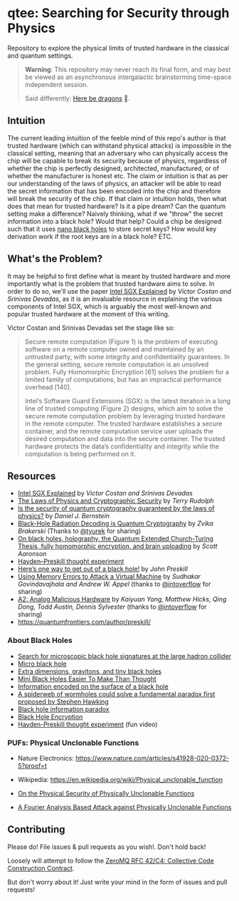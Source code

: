 # qtee: Searching for Security through Physics
Repository to explore the physical limits of trusted hardware in the classical and quantum settings.

> **Warning**: This repository may never reach its final form, and may best be viewed as an asynchronous intergalactic brainstorming time-space independent session.
>
> Said differently: [Here be dragons](https://en.wikipedia.org/wiki/Here_be_dragons) 🐉.

## Intuition
The current leading intuition of the feeble mind of this repo's author is that trusted hardware (which can withstand physical attacks) is impossible in the classical setting, meaning that an adversary who can physically access the chip will be capable to break its security because of physics, regardless of whether the chip is perfectly designed, architected, manufactured, or of whether the manufacturer is honest etc. The claim or intuition is that as per our understanding of the laws of physics, an attacker will be able to read the secret information that has been encoded into the chip and therefore will break the security of the chip. If that claim or intuition holds, then what does that mean for trusted hardware? Is it a pipe dream? Can the quantum setting make a difference? Naively thinking, what if we "throw" the secret information into a black hole? Would that help? Could a chip be designed such that it uses [nano black holes](https://en.wikipedia.org/wiki/Micro_black_hole) to store secret keys? How would key derivation work if the root keys are in a black hole? ETC.

## What's the Problem?
It may be helpful to first define what is meant by trusted hardware and more importantly what is the problem that trusted hardware aims to solve. In order to do so, we'll use the paper [Intel SGX Explained](https://eprint.iacr.org/2016/086) by _Victor Costan and Srinivas Devadas_, as it is an invaluable resource in explaining the various components of Intel SGX, which is arguably the most well-known and popular trusted hardware at the moment of this writing.

Victor Costan and Srinivas Devadas set the stage like so:

> Secure remote computation (Figure 1) is the problem of executing software on a remote computer owned and
maintained by an untrusted party, with some integrity and confidentiality guarantees. In the general setting,
secure remote computation is an unsolved problem. Fully Homomorphic Encryption [61] solves the problem for a
limited family of computations, but has an impractical performance overhead [140].
>
> Intel’s Software Guard Extensions (SGX) is the latest iteration in a long line of trusted computing (Figure 2)
designs, which aim to solve the secure remote computation problem by leveraging trusted hardware in the remote computer. The trusted hardware establishes a secure container, and the remote computation service user uploads the desired computation and data into the secure container. The trusted hardware protects the data’s confidentiality and integrity while the computation is being performed on it.

## Resources
* [Intel SGX Explained](https://eprint.iacr.org/2016/086) by _Victor Costan and Srinivas Devadas_
* [The Laws of Physics and Cryptographic Security](https://arxiv.org/abs/quant-ph/0202143) by _Terry Rudolph_
* [Is the security of quantum cryptography guaranteed by the laws of physics?](https://arxiv.org/abs/1803.04520) by _Daniel J. Bernstein_
* [Black-Hole Radiation Decoding is Quantum Cryptography](https://arxiv.org/abs/2211.05491) by _Zvika Brakerski_ (Thanks to [@tyurek](https://github.com/tyurek) for sharing)
* [On black holes, holography, the Quantum Extended Church-Turing Thesis, fully homomorphic encryption, and brain uploading](https://scottaaronson.blog/?p=6599) by _Scott Aaronson_
* [Hayden–Preskill thought experiment](https://en.wikipedia.org/wiki/Hayden%E2%80%93Preskill_thought_experiment)
* [Here’s one way to get out of a black hole!](https://quantumfrontiers.com/2017/04/03/heres-one-way-to-get-out-of-a-black-hole/) by _John Preskill_
* [Using Memory Errors to Attack a Virtual Machine](https://www.cs.princeton.edu/~appel/papers/memerr.pdf) by _Sudhakar Govindavajhala and Andrew W. Appel_ (thanks to [@intoverflow](https://github.com/intoverflow) for sharing)
* [A2: Analog Malicious Hardware](http://static1.1.sqspcdn.com/static/f/543048/26931843/1464016046717/A2_SP_2016.pdf) by _Kaiyuan Yang, Matthew Hicks, Qing Dong, Todd Austin, Dennis Sylvester_ (thanks to [@intoverflow](https://github.com/intoverflow) for sharing)
* https://quantumfrontiers.com/author/preskill/

### About Black Holes
* [Search for microscopic black hole signatures at the large hadron collider](https://cms.cern/news/search-microscopic-black-hole-signatures-large-hadron-collider)
* [Micro black hole](https://en.wikipedia.org/wiki/Micro_black_hole)
* [Extra dimensions, gravitons, and tiny black holes](https://home.cern/science/physics/extra-dimensions-gravitons-and-tiny-black-holes)
* [Mini Black Holes Easier To Make Than Thought](https://www.livescience.com/27811-creating-mini-black-holes.html)
* [Information encoded on the surface of a black hole](https://physics.stackexchange.com/questions/17338/information-encoded-on-the-surface-of-a-black-hole)
* [A spiderweb of wormholes could solve a fundamental paradox first proposed by Stephen Hawking](https://www.livescience.com/black-hole-paradox-solution)
* [Black hole information paradox](https://en.wikipedia.org/wiki/Black_hole_information_paradox)
* [Black Hole Encryption](https://www.science.org/doi/10.1126/science.311.5767.1525a)
* [Hayden-Preskill thought experiment](https://youtu.be/lV1ePoCeOdQ) (fun video)

### PUFs: Physical Unclonable Functions
* Nature Electronics: https://www.nature.com/articles/s41928-020-0372-5?proof=t
* Wikipedia: https://en.wikipedia.org/wiki/Physical_unclonable_function

* [On the Physical Security of Physically Unclonable Functions](https://d-nb.info/1156184150/34Security%20Analysis%20of%20Physically%20Unclonable%20Functions%20against%20Physical%20Attacks)
* [A Fourier Analysis Based Attack against Physically Unclonable Functions](https://eprint.iacr.org/2017/551.pdf)



## Contributing
Please do! File issues & pull requests as you wish!. Don't hold back!

Loosely will attempt to follow the [ZeroMQ RFC 42/C4: Collective Code Construction Contract](https://rfc.zeromq.org/spec/42/).

But don't worry about it! Just write your mind in the form of issues and pull requests!
